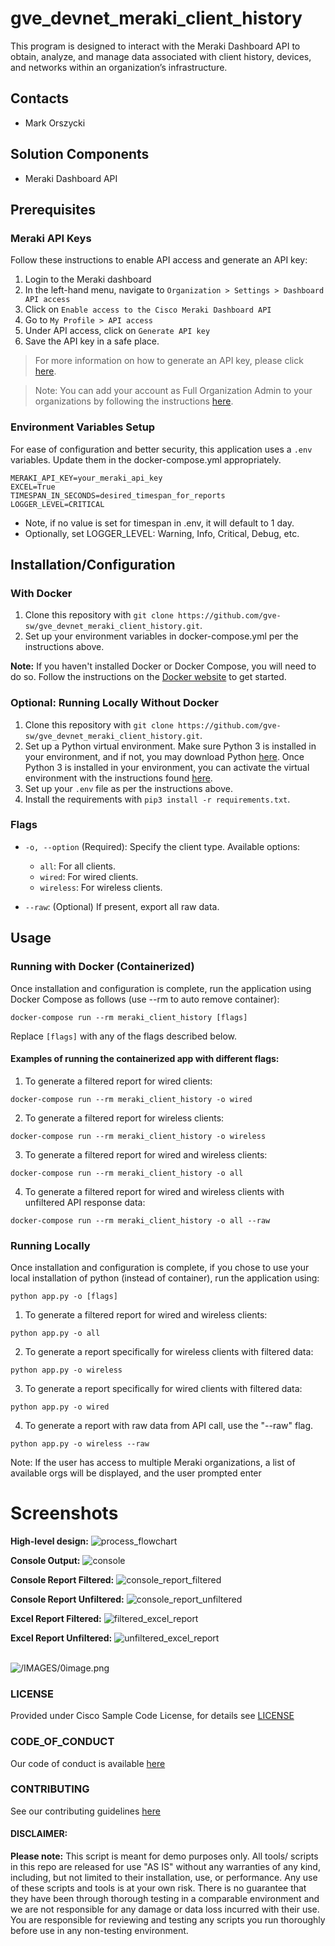 # gve_devnet_meraki_client_history
This program is designed to interact with the Meraki Dashboard API to obtain, analyze, and manage data associated with client history, devices, and networks within an organization’s infrastructure.


## Contacts
* Mark Orszycki


## Solution Components
* Meraki Dashboard API


## Prerequisites
### Meraki API Keys
Follow these instructions to enable API access and generate an API key:
1. Login to the Meraki dashboard
2. In the left-hand menu, navigate to `Organization > Settings > Dashboard API access`
3. Click on `Enable access to the Cisco Meraki Dashboard API`
4. Go to `My Profile > API access`
5. Under API access, click on `Generate API key`
6. Save the API key in a safe place.

> For more information on how to generate an API key, please click [here](https://developer.cisco.com/meraki/api-v1/#!authorization/authorization). 

> Note: You can add your account as Full Organization Admin to your organizations by following the instructions [here](https://documentation.meraki.com/General_Administration/Managing_Dashboard_Access/Managing_Dashboard_Administrators_and_Permissions).

### Environment Variables Setup
For ease of configuration and better security, this application uses a `.env` variables. Update them in the docker-compose.yml appropriately.
```env
MERAKI_API_KEY=your_meraki_api_key
EXCEL=True
TIMESPAN_IN_SECONDS=desired_timespan_for_reports
LOGGER_LEVEL=CRITICAL
```
* Note, if no value is set for timespan in .env, it will default to 1 day. 
* Optionally, set LOGGER_LEVEL: Warning, Info, Critical, Debug, etc.

## Installation/Configuration
### With Docker
1. Clone this repository with `git clone https://github.com/gve-sw/gve_devnet_meraki_client_history.git`.
2. Set up your environment variables in docker-compose.yml per the instructions above.

**Note:** If you haven't installed Docker or Docker Compose, you will need to do so. Follow the instructions on the [Docker website](https://docs.docker.com/get-docker/) to get started.

### Optional: Running Locally Without Docker
1. Clone this repository with `git clone https://github.com/gve-sw/gve_devnet_meraki_client_history.git`.
2. Set up a Python virtual environment. Make sure Python 3 is installed in your environment, and if not, you may download Python [here](URL_to_download_Python). Once Python 3 is installed in your environment, you can activate the virtual environment with the instructions found [here](URL_to_virtual_environment_instructions).
3. Set up your `.env` file as per the instructions above.
4. Install the requirements with `pip3 install -r requirements.txt`.

### Flags

- `-o, --option` (Required): Specify the client type. Available options:
    - `all`: For all clients.
    - `wired`: For wired clients.
    - `wireless`: For wireless clients.

- `--raw`: (Optional) If present, export all raw data.

## Usage
### Running with Docker (Containerized)
Once installation and configuration is complete, run the application using Docker Compose as follows (use --rm to auto remove container):
```shell
docker-compose run --rm meraki_client_history [flags]
```
Replace `[flags]` with any of the flags described below.

#### Examples of running the containerized app with different flags:
1. To generate a filtered report for wired clients:
```shell
docker-compose run --rm meraki_client_history -o wired
```
2. To generate a filtered report for wireless clients:
```shell
docker-compose run --rm meraki_client_history -o wireless
``` 
3. To generate a filtered report for wired and wireless clients:
```shell
docker-compose run --rm meraki_client_history -o all 
```
4. To generate a filtered report for wired and wireless clients with unfiltered API response data:
```shell
docker-compose run --rm meraki_client_history -o all --raw
```


### Running Locally
Once installation and configuration is complete, if you chose to use your local installation of python (instead of container), run the application using:

```shell
python app.py -o [flags]
```

1. To generate a filtered report for wired and wireless clients:
```shell
python app.py -o all
```
2. To generate a report specifically for wireless clients with filtered data:
```shell
python app.py -o wireless
```
3. To generate a report specifically for wired clients with filtered data:
```shell
python app.py -o wired
```
4. To generate a report with raw data from API call, use the "--raw" flag.
```shell
python app.py -o wireless --raw
```

Note: If the user has access to multiple Meraki organizations, a list of available orgs will be displayed, and the user prompted enter

# Screenshots
**High-level design:**
![process_flowchart](/IMAGES/process_flowchart.png)<br>

**Console Output:**
![console](/IMAGES/console.png)<br>

**Console Report Filtered:**
![console_report_filtered](/IMAGES/console_report_filtered.png)<br>

**Console Report Unfiltered:**
![console_report_unfiltered](/IMAGES/console_report_unfiltered.png)<br>

**Excel Report Filtered:**
![filtered_excel_report](/IMAGES/excel_report_filtered.png)<br>

**Excel Report Unfiltered:**
![unfiltered_excel_report](/IMAGES/excel_report_unfiltered.png)<br><br>

![/IMAGES/0image.png](/IMAGES/0image.png)
### LICENSE

Provided under Cisco Sample Code License, for details see [LICENSE](LICENSE.md)

### CODE_OF_CONDUCT

Our code of conduct is available [here](CODE_OF_CONDUCT.md)

### CONTRIBUTING

See our contributing guidelines [here](CONTRIBUTING.md)

#### DISCLAIMER:
<b>Please note:</b> This script is meant for demo purposes only. All tools/ scripts in this repo are released for use "AS IS" without any warranties of any kind, including, but not limited to their installation, use, or performance. Any use of these scripts and tools is at your own risk. There is no guarantee that they have been through thorough testing in a comparable environment and we are not responsible for any damage or data loss incurred with their use.
You are responsible for reviewing and testing any scripts you run thoroughly before use in any non-testing environment.
